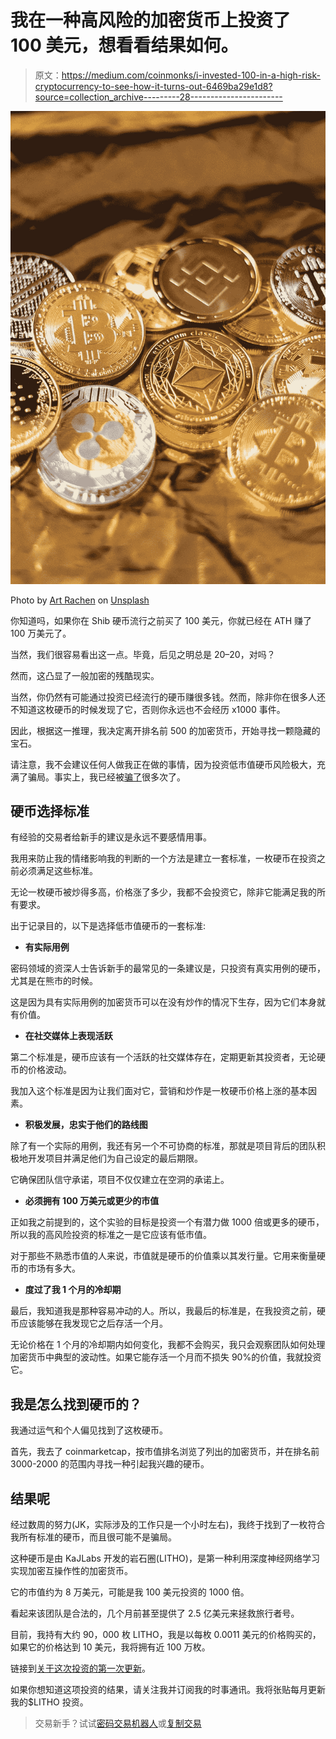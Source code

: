 # 我在一种高风险的加密货币上投资了 100 美元，想看看结果如何。

> 原文：<https://medium.com/coinmonks/i-invested-100-in-a-high-risk-cryptocurrency-to-see-how-it-turns-out-6469ba29e1d8?source=collection_archive---------28----------------------->

![](img/eaab525bc1b88867ba9ae6ffa8bcde6f.png)

Photo by [Art Rachen](https://unsplash.com/@artrachen?utm_source=unsplash&utm_medium=referral&utm_content=creditCopyText) on [Unsplash](https://unsplash.com/s/photos/crypto?utm_source=unsplash&utm_medium=referral&utm_content=creditCopyText)

你知道吗，如果你在 Shib 硬币流行之前买了 100 美元，你就已经在 ATH 赚了 100 万美元了。

当然，我们很容易看出这一点。毕竟，后见之明总是 20–20，对吗？

然而，这凸显了一般加密的残酷现实。

当然，你仍然有可能通过投资已经流行的硬币赚很多钱。然而，除非你在很多人还不知道这枚硬币的时候发现了它，否则你永远也不会经历 x1000 事件。

因此，根据这一推理，我决定离开排名前 500 的加密货币，开始寻找一颗隐藏的宝石。

请注意，我不会建议任何人做我正在做的事情，因为投资低市值硬币风险极大，充满了骗局。事实上，我已经被[骗了](/coinmonks/only-stupid-people-fall-for-crypto-scams-until-i-fell-for-one-19042dd092e8)很多次了。

## 硬币选择标准

有经验的交易者给新手的建议是永远不要感情用事。

我用来防止我的情绪影响我的判断的一个方法是建立一套标准，一枚硬币在投资之前必须满足这些标准。

无论一枚硬币被炒得多高，价格涨了多少，我都不会投资它，除非它能满足我的所有要求。

出于记录目的，以下是选择低市值硬币的一套标准:

*   **有实际用例**

密码领域的资深人士告诉新手的最常见的一条建议是，只投资有真实用例的硬币，尤其是在熊市的时候。

这是因为具有实际用例的加密货币可以在没有炒作的情况下生存，因为它们本身就有价值。

*   **在社交媒体上表现活跃**

第二个标准是，硬币应该有一个活跃的社交媒体存在，定期更新其投资者，无论硬币的价格波动。

我加入这个标准是因为让我们面对它，营销和炒作是一枚硬币价格上涨的基本因素。

*   **积极发展，忠实于他们的路线图**

除了有一个实际的用例，我还有另一个不可协商的标准，那就是项目背后的团队积极地开发项目并满足他们为自己设定的最后期限。

它确保团队信守承诺，项目不仅仅建立在空洞的承诺上。

*   **必须拥有 100 万美元或更少的市值**

正如我之前提到的，这个实验的目标是投资一个有潜力做 1000 倍或更多的硬币，所以我的高风险投资的标准之一是它应该有低市值。

对于那些不熟悉市值的人来说，市值就是硬币的价值乘以其发行量。它用来衡量硬币的市场有多大。

*   **度过了我 1 个月的冷却期**

最后，我知道我是那种容易冲动的人。所以，我最后的标准是，在我投资之前，硬币应该能够在我发现它之后存活一个月。

无论价格在 1 个月的冷却期内如何变化，我都不会购买，我只会观察团队如何处理加密货币中典型的波动性。如果它能存活一个月而不损失 90%的价值，我就投资它。

## 我是怎么找到硬币的？

我通过运气和个人偏见找到了这枚硬币。

首先，我去了 coinmarketcap，按市值排名浏览了列出的加密货币，并在排名前 3000-2000 的范围内寻找一种引起我兴趣的硬币。

## 结果呢

经过数周的努力(JK，实际涉及的工作只是一个小时左右)，我终于找到了一枚符合我所有标准的硬币，而且很可能不是骗局。

这种硬币是由 KaJLabs 开发的岩石圈(LITHO)，是第一种利用深度神经网络学习实现加密互操作性的加密货币。

它的市值约为 8 万美元，可能是我 100 美元投资的 1000 倍。

看起来该团队是合法的，几个月前甚至提供了 2.5 亿美元来拯救旅行者号。

目前，我持有大约 90，000 枚 LITHO，我是以每枚 0.0011 美元的价格购买的，如果它的价格达到 10 美元，我将拥有近 100 万枚。

链接到[关于这次投资的第一次更新](/coinmonks/i-invested-100-in-a-high-risk-cryptocurrency-to-see-how-it-turns-out-6469ba29e1d8)。

如果你想知道这项投资的结果，请关注我并订阅我的时事通讯。我将张贴每月更新我的$LITHO 投资。

> 交易新手？试试[密码交易机器人](/coinmonks/crypto-trading-bot-c2ffce8acb2a)或[复制交易](/coinmonks/top-10-crypto-copy-trading-platforms-for-beginners-d0c37c7d698c)